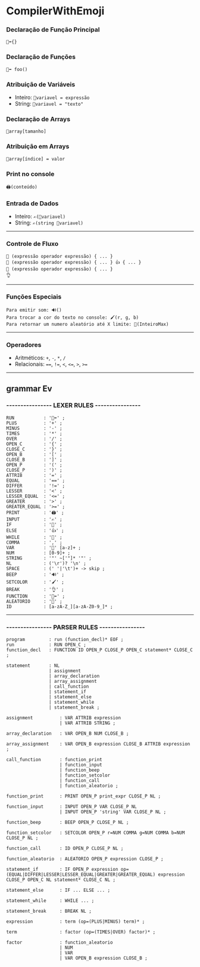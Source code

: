# CompilerWithEmoji

### Declaração de Função Principal
```
🏃‍➡️{}
```

### Declaração de Funções
```
🚶‍➡️ foo()
```

### Atribuição de Variáveis
- Inteiro: `📌variavel = expressão`  
- String: `📌variavel = "texto"`

### Declaração de Arrays
```
📌array[tamanho]
```

### Atribuição em Arrays
```
📌array[índice] = valor
```

### Print no console
```
🖨️(conteúdo)
```

### Entrada de Dados
- Inteiro: `✍️(📌variavel)`  
- String: `✍️(string 📌variavel)`

---

### Controle de Fluxo
```
🤌 (expressão operador expressão) { ... }
🤌 (expressão operador expressão) { ... } 👍 { ... }
🎠 (expressão operador expressão) { ... }
👌
```

---

### Funções Especiais
```
Para emitir som: 🔊()
Para trocar a cor do texto no console: 🖌️(r, g, b)
Para retornar um numero aleatório até X limite: 🎲(InteiroMax)
```

---

### Operadores
- Aritméticos: `+`, `-`, `*`, `/`  
- Relacionais: `==`, `!=`, `<`, `<=`, `>`, `>=`

---

## grammar Ev

### ---------------- LEXER RULES ----------------
```antlr
RUN           : '🏃‍➡️' ;
PLUS          : '+' ;
MINUS         : '-' ;
TIMES         : '*' ;
OVER          : '/' ;
OPEN_C        : '{' ;
CLOSE_C       : '}' ;
OPEN_B        : '[' ;
CLOSE_B       : ']' ;
OPEN_P        : '(' ;
CLOSE_P       : ')' ;
ATTRIB        : '=' ;
EQUAL         : '==' ;
DIFFER        : '!=' ;
LESSER        : '<' ;
LESSER_EQUAL  : '<=' ;
GREATER       : '>' ;
GREATER_EQUAL : '>=' ;
PRINT         : '🖨️' ;
INPUT         : '✍️' ;
IF            : '🤌' ;
ELSE          : '👍' ;
WHILE         : '🎠' ;
COMMA         : ',' ;
VAR           : '📌' [a-z]+ ;
NUM           : [0-9]+ ;
STRING        : '"' ~['"]* '"' ;
NL            : ('\r')? '\n' ;
SPACE         : (' '|'\t')+ -> skip ;
BEEP          : '🔊' ;
SETCOLOR      : '🖌️' ;
BREAK         : '👌' ;
FUNCTION      : '🚶‍➡️' ;
ALEATORIO     : '🎲' ;
ID            : [a-zA-Z_][a-zA-Z0-9_]* ;
```

---

### ---------------- PARSER RULES ----------------
```antlr
program         : run (function_decl)* EOF ;
run             : RUN OPEN_C ;
function_decl   : FUNCTION ID OPEN_P CLOSE_P OPEN_C statement* CLOSE_C ;

statement       : NL
                | assignment
                | array_declaration
                | array_assignment
                | call_function
                | statement_if
                | statement_else
                | statement_while
                | statement_break ;

assignment          : VAR ATTRIB expression
                    | VAR ATTRIB STRING ;

array_declaration   : VAR OPEN_B NUM CLOSE_B ;

array_assignment    : VAR OPEN_B expression CLOSE_B ATTRIB expression ;

call_function       : function_print
                    | function_input
                    | function_beep
                    | function_setcolor
                    | function_call
                    | function_aleatorio ;

function_print      : PRINT OPEN_P print_expr CLOSE_P NL ;

function_input      : INPUT OPEN_P VAR CLOSE_P NL
                    | INPUT OPEN_P 'string' VAR CLOSE_P NL ;

function_beep       : BEEP OPEN_P CLOSE_P NL ;

function_setcolor   : SETCOLOR OPEN_P r=NUM COMMA g=NUM COMMA b=NUM CLOSE_P NL ;

function_call       : ID OPEN_P CLOSE_P NL ;

function_aleatorio  : ALEATORIO OPEN_P expression CLOSE_P ;

statement_if        : IF OPEN_P expression op=(EQUAL|DIFFER|LESSER|LESSER_EQUAL|GREATER|GREATER_EQUAL) expression CLOSE_P OPEN_C NL statement* CLOSE_C NL ;

statement_else      : IF ... ELSE ... ;

statement_while     : WHILE ... ;

statement_break     : BREAK NL ;

expression          : term (op=(PLUS|MINUS) term)* ;

term                : factor (op=(TIMES|OVER) factor)* ;

factor              : function_aleatorio
                    | NUM
                    | VAR
                    | VAR OPEN_B expression CLOSE_B ;
```

